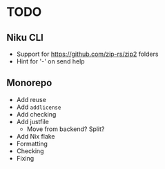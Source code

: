 # TODO

## Niku CLI

- Support for https://github.com/zip-rs/zip2 folders
- Hint for '-' on send help

## Monorepo

- Add reuse
- Add `addlicense`
- Add checking
- Add justfile
  - Move from backend? Split?
- Add Nix flake
- Formatting
- Checking
- Fixing
